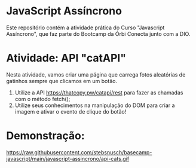 # JavaScript Assíncrono 
Este repositório contém a atividade prática do Curso "Javascript Assíncrono", que faz parte do Bootcamp da Órbi Conecta junto com a DIO.

# Atividade: API "catAPI"
Nesta atividade, vamos criar uma página que carrega fotos aleatórias de gatinhos sempre que clicamos em um botão.

  1. Utilize a API https://thatcopy.pw/catapi/rest para fazer as chamadas com o método fetch();
  2. Utilize seus conhecimentos na manipulação do DOM para criar a imagem e ativar o evento de clique do botão!

# Demonstração: 
https://raw.githubusercontent.com/stebsnusch/basecamp-javascript/main/javascript-assincrono/api-cats.gif
